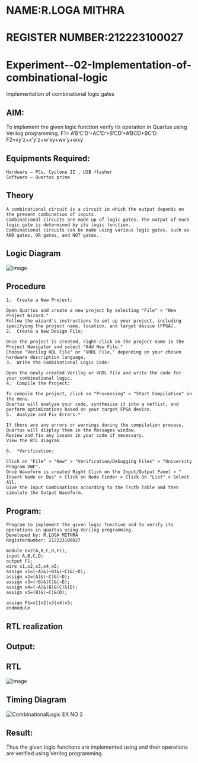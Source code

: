 # NAME:R.LOGA MITHRA
# REGISTER NUMBER:212223100027

# Experiment--02-Implementation-of-combinational-logic
Implementation of combinational logic gates
 
## AIM:
To implement the given logic function verify its operation in Quartus using Verilog programming.
 F1= A’B’C’D’+AC’D’+B’CD’+A’BCD+BC’D
F2=xy’z+x’y’z+w’xy+wx’y+wxy

 
## Equipments Required:
```
Hardware – PCs, Cyclone II , USB flasher
Software – Quartus prime
```

## Theory
```
A combinational circuit is a circuit in which the output depends on the present combination of inputs.
Combinational circuits are made up of logic gates. The output of each logic gate is determined by its logic function.
Combinational circuits can be made using various logic gates, such as AND gates, OR gates, and NOT gates.
```

## Logic Diagram

![image](https://github.com/mithra916/Experiment--02-Implementation-of-combinational-logic-/assets/149986612/ffa412e6-6080-4472-9f45-87a6fb9ff7fa)

## Procedure
```
1.	Create a New Project:

Open Quartus and create a new project by selecting "File" > "New Project Wizard."
Follow the wizard's instructions to set up your project, including specifying the project name, location, and target device (FPGA).
2.	Create a New Design File:

Once the project is created, right-click on the project name in the Project Navigator and select "Add New File."
Choose "Verilog HDL File" or "VHDL File," depending on your chosen hardware description language.
3.	Write the Combinational Logic Code:

Open the newly created Verilog or VHDL file and write the code for your combinational logic.
4.	Compile the Project:

To compile the project, click on "Processing" > "Start Compilation" in the menu.
Quartus will analyze your code, synthesize it into a netlist, and perform optimizations based on your target FPGA device.
5.	Analyze and Fix Errors:*
 
If there are any errors or warnings during the compilation process, Quartus will display them in the Messages window.
Review and fix any issues in your code if necessary.
View the RTL diagram.

6.	*Verification:

Click on "File" > "New" > "Verification/Debugging Files" > "University Program VWF".
Once Waveform is created Right Click on the Input/Output Panel > " Insert Node or Bus" > Click on Node Finder > Click On "List" > Select All.
Give the Input Combinations according to the Truth Table amd then simulate the Output Waveform.

```
## Program:
```
Program to implement the given logic function and to verify its operations in quartus using Verilog programming.
Developed by: R.LOGA MITHRA
RegisterNumber: 212223100027

module ex2(A,B,C,D,F1);
input A,B,C,D;
output F1;
wire x1,x2,x3,x4,x5;
assign x1=(~A)&(~B)&(~C)&(~D);
assign x2=(A)&(~C)&(~D);
assign x3=(~B)&(C)&(~D);
assign x4=(~A)&(B)&(C)&(D);
assign x5=(B)&(~C)&(D);

assign F1=x1|x2|x3|x4|x5;
endmodule
```
## RTL realization
## Output:
## RTL

![image](https://github.com/mithra916/Experiment--02-Implementation-of-combinational-logic-/assets/149986612/f835e630-bd71-4bcc-ac8b-5afd35348e7c)

## Timing Diagram

![CombinationalLogic EX NO 2](https://github.com/mithra916/Experiment--02-Implementation-of-combinational-logic-/assets/149986612/65b33bd2-d441-424e-a1f2-9f0ad0f5f195)

## Result:
Thus the given logic functions are implemented using  and their operations are verified using Verilog programming.
